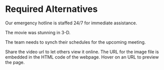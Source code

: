 # Required Alternatives

<!-- 24/7 -->
Our emergency hotline is staffed 24/7 for immediate assistance.

<!-- 3-D -->
The movie was stunning in 3-D.

<!-- synch -->
The team needs to synch their schedules for the upcoming meeting.

<!-- url -->
Share the video url to let others view it online.
The URL for the image file is embedded in the HTML code of the webpage.
Hover on an URL to preview the page.
